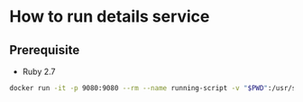 # How to run details service

## Prerequisite

* Ruby 2.7

```bash
docker run -it -p 9080:9080 --rm --name running-script -v "$PWD":/usr/src/myapp -w /usr/src/myapp ruby:2.7-slim ruby details.rb 9080
```
